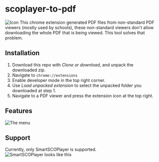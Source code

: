 # scoplayer-to-pdf
![Icon](https://github.com/CodeStix/scoplayer-to-pdf/icon64.png)
This chrome extension generated PDF files from non-standard PDF viewers (mostly used by schools), 
these non-standard viewers don't allow downloading the whole PDF that is being viewed. This tool solves that problem.


## Installation
1. Download this repo with *Clone or download*, and unpack the downloaded zip.
2. Navigate to `chrome://extensions`
3. Enable developer mode in the top right corner.
4. Use *Load unpacked extension* to select the unpacked folder you downloaded at step 1.
5. Navigate to a PDF viewer and press the extension icon at the top right.


## Features
![The menu](https://github.com/CodeStix/scoplayer-to-pdf/images/menu.png)


## Support
Currently, only SmartSCOPlayer is supported. 
![SmartSCOPlayer looks like this](https://github.com/CodeStix/scoplayer-to-pdf/images/example.png)